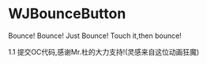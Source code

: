 # WJBounceButton
Bounce! Bounce! Just Bounce! Touch it,then bounce!

1.1 提交OC代码,感谢Mr.杜的大力支持!(灵感来自这位动画狂魔)
